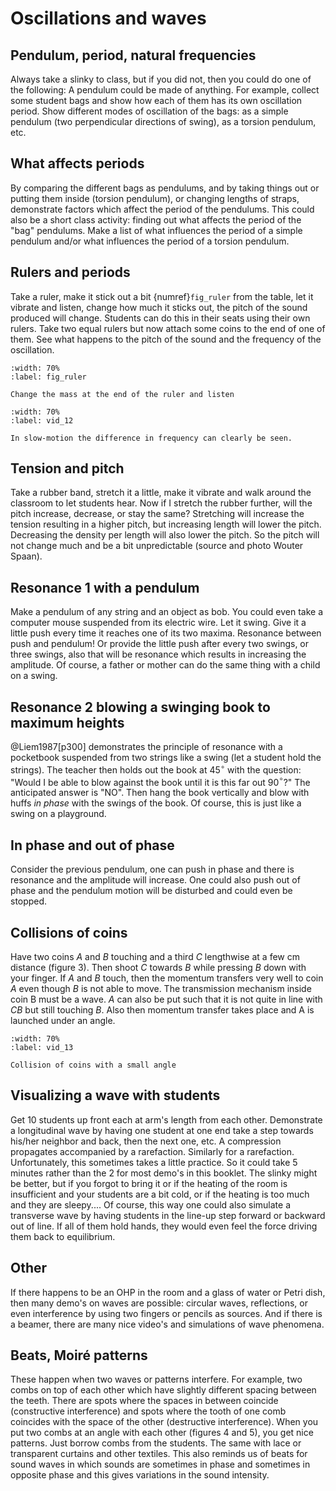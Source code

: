 # Oscillations and waves

## Pendulum, period, natural frequencies
Always take a slinky to class, but if you did not, then you could do one of the following: A pendulum could be made of anything. For example, collect some student bags and show how each of them has its own oscillation period. Show different modes of oscillation of the bags: as a simple pendulum (two perpendicular directions of swing), as a torsion pendulum, etc.

## What affects periods
By comparing the different bags as pendulums, and by taking things out or putting them inside (torsion pendulum), or changing lengths of straps, demonstrate factors which affect the period of the pendulums. This could also be a short class activity: finding out what affects the period of the "bag" pendulums. Make a list of what influences the period of a simple pendulum and/or what influences the period of a torsion pendulum.

## Rulers and periods
Take a ruler, make it stick out a bit {numref}`fig_ruler` from the table, let it vibrate and listen, change how much it sticks out, the pitch of the sound produced will change. Students can do this in their seats using their own rulers. Take two equal rulers but now attach some coins to the end of one of them. See what happens to the pitch of the sound and the frequency of the oscillation.


```{figure} images/20250513_115534.*
:width: 70%
:label: fig_ruler

Change the mass at the end of the ruler and listen
```

```{iframe} https://www.youtube.com/embed/i__wDdiyqwo?si=oRDfJKD38Jj77kDS
:width: 70%
:label: vid_12

In slow-motion the difference in frequency can clearly be seen.
```

## Tension and pitch 
Take a rubber band, stretch it a little, make it vibrate and walk around the classroom to let students hear. Now if I stretch the rubber further, will the pitch increase, decrease, or stay the same? Stretching will increase the tension resulting in a higher pitch, but increasing length will lower the pitch. Decreasing the density per length will also lower the pitch. So the pitch will not change much and be a bit unpredictable (source and photo Wouter Spaan).

## Resonance 1 with a pendulum
Make a pendulum of any string and an object as bob. You could even take a computer mouse suspended from its electric wire. Let it swing. Give it a little push every time it reaches one of its two maxima. Resonance between push and pendulum! Or provide the little push after every two swings, or three swings, also that will be resonance which results in increasing the amplitude. Of course, a father or mother can do the same thing with a child on a swing.

## Resonance 2 blowing a swinging book to maximum heights
@Liem1987[p300] demonstrates the principle of resonance with a pocketbook suspended from two strings like a swing (let a student hold the strings). The teacher then holds out the book at 45$^{\circ}$ with the question: "Would I be able to blow against the book until it is this far out 90$^{\circ}$?" The anticipated answer is "NO". Then hang the book vertically and blow with huffs *in phase* with the swings of the book. Of course, this is just like a swing on a playground.

## In phase and out of phase
Consider the previous pendulum, one can push in phase and there is resonance and the amplitude will increase. One could also push out of phase and the pendulum motion will be disturbed and could even be stopped.

## Collisions of coins
Have two coins *A* and *B* touching and a third *C* lengthwise at a few cm distance (figure 3). Then shoot *C* towards *B* while pressing *B* down with your finger. If *A* and *B* touch, then the momentum transfers very well to coin *A* even though *B* is not able to move. The transmission mechanism inside coin B must be a wave. *A* can also be put such that it is not quite in line with *CB* but still touching *B*. Also then momentum transfer takes place and A is launched under an angle.

```{iframe} https://www.youtube.com/embed/8VUG2Z-j_NQ?si=hR_JjaREoq77-gWs
:width: 70%
:label: vid_13

Collision of coins with a small angle
```


## Visualizing a wave with students
Get 10 students up front each at arm's length from each other. Demonstrate a longitudinal wave by having one student at one end take a step towards his/her neighbor and back, then the next one, etc. A compression propagates accompanied by a rarefaction. Similarly for a rarefaction. Unfortunately, this sometimes takes a little practice. So it could take 5 minutes rather than the 2 for most demo's in this booklet. The slinky might be better, but if you forgot to bring it or if the heating of the room is insufficient and your students are a bit cold, or if the heating is too much and they are sleepy\.... Of course, this way one could also simulate a transverse wave by having students in the line-up step forward or backward out of line. If all of them hold hands, they would even feel the force driving them back to equilibrium.

## Other
If there happens to be an OHP in the room and a glass of water or Petri dish, then many demo's on waves are possible: circular waves, reflections, or even interference by using two fingers or pencils as sources. And if there is a beamer, there are many nice video's and simulations of wave phenomena.

## Beats, Moiré patterns
These happen when two waves or patterns interfere. For example, two combs on top of each other which have slightly different spacing between the teeth. There are spots where the spaces in between coincide (constructive interference) and spots where the tooth of one comb coincides with the space of the other (destructive interference). When you put two combs at an angle with each other (figures 4 and 5), you get nice patterns. Just borrow combs from the students. The same with lace or transparent curtains and other textiles. This also reminds us of beats for sound waves in which sounds are sometimes in phase and sometimes in opposite phase and this gives variations in the sound intensity.


